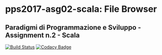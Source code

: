# pps2017-asg02-scala: File Browser #

## Paradigmi di Programmazione e Sviluppo - Assignment n.2 - Scala ##

[![Build Status](https://travis-ci.com/NiccoMlt/pps2017-asg02-scala.svg?branch=master)](https://travis-ci.com/NiccoMlt/pps2017-asg02-scala)
[![Codacy Badge](https://api.codacy.com/project/badge/Grade/9a025c2254324b698f16a58c93a7fe4b)](https://app.codacy.com/app/NiccoMlt/pps2017-asg02-scala?utm_source=github.com&utm_medium=referral&utm_content=NiccoMlt/pps2017-asg02-scala&utm_campaign=Badge_Grade_Dashboard)
